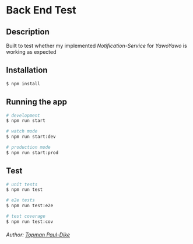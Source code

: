 # Back End Test

## Description

Built to test whether my implemented *Notification-Service* for *YawoYawo* is working as expected

## Installation

```bash
$ npm install
```

## Running the app

```bash
# development
$ npm run start

# watch mode
$ npm run start:dev

# production mode
$ npm run start:prod
```

## Test

```bash
# unit tests
$ npm run test

# e2e tests
$ npm run test:e2e

# test coverage
$ npm run test:cov
```

###### Author: [Topman Paul-Dike](https://twitter.com/tpauldike)
